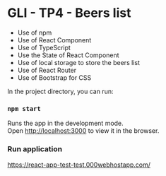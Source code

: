 # GLI - TP4 - Beers list

- Use of npm
- Use of React Component
- Use of TypeScript
- Use the State of React Component
- Use of local storage to store the beers list
- Use of React Router
- Use of Bootstrap for CSS

In the project directory, you can run:

### `npm start`

Runs the app in the development mode.\
Open [http://localhost:3000](http://localhost:3000) to view it in the browser.

### Run application
https://react-app-test-test.000webhostapp.com/
